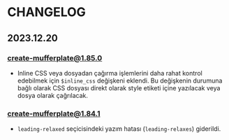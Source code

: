 # CHANGELOG

## 2023.12.20

### create-mufferplate@1.85.0

- Inline CSS veya dosyadan çağırma işlemlerini daha rahat kontrol edebilmek için `$inline_css` değişkeni eklendi. Bu değişkenin durumuna bağlı olarak CSS dosyası direkt olarak style etiketi içine yazılacak veya dosya olarak çağrılacak.

### create-mufferplate@1.84.1

- `leading-relaxed` seçicisindeki yazım hatası (`leading-relaxes`) giderildi.
